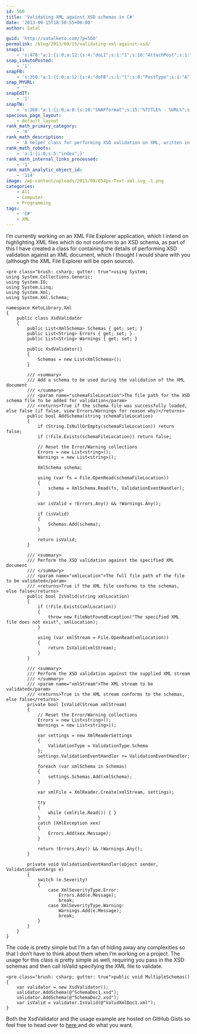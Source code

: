 ```yaml
---
id: 560
title: 'Validating XML against XSD schemas in C#'
date: '2013-09-15T18:50:55+00:00'
author: Satal

guid: 'http://satalketo.com/?p=560'
permalink: /blog/2013/09/15/validating-xml-against-xsd/
snapLI:
    - 's:478:"a:1:{i:0;a:12:{s:4:"doLI";s:1:"1";s:10:"AttachPost";s:1:"1";s:10:"SNAPformat";s:27:"New post  - %TITLE% (%URL%)";s:11:"SNAPformatT";s:18:"New Post - %TITLE%";s:11:"isPrePosted";s:1:"1";s:8:"isPosted";s:1:"1";s:4:"pgID";s:123:"http://www.linkedin.com/updates?discuss=&amp;scope=25932443&amp;stype=M&amp;topic=5785082122888818688&amp;type=U&amp;a=Ac66";s:5:"pDate";s:19:"2013-09-15 18:50:59";s:9:"isAutoImg";s:1:"A";s:8:"imgToUse";b:0;s:9:"isAutoURL";s:1:"A";s:8:"urlToUse";b:0;}}";'
snap_isAutoPosted:
    - '1'
snapFB:
    - 's:350:"a:1:{i:0;a:12:{s:4:"doFB";s:1:"1";s:8:"PostType";s:1:"A";s:10:"AttachPost";s:1:"1";s:10:"SNAPformat";s:18:"New post - %TITLE%";s:11:"isPrePosted";s:1:"1";s:8:"isPosted";s:1:"1";s:4:"pgID";s:27:"605595058_10151566215040059";s:5:"pDate";s:19:"2013-09-15 18:50:59";s:9:"isAutoImg";s:1:"A";s:8:"imgToUse";b:0;s:9:"isAutoURL";s:1:"A";s:8:"urlToUse";b:0;}}";'
snap_MYURL:
    - ''
snapEdIT:
    - '1'
snapTW:
    - 's:268:"a:1:{i:0;a:8:{s:10:"SNAPformat";s:15:"%TITLE% - %URL%";s:8:"attchImg";s:1:"1";s:9:"isAutoImg";s:1:"A";s:8:"imgToUse";s:0:"";s:9:"msgFormat";s:59:"New post (%TITLE%) has been published on %SITENAME% - %URL%";s:9:"isAutoURL";s:1:"A";s:8:"urlToUse";s:0:"";s:2:"do";i:0;}}";'
spacious_page_layout:
    - default_layout
rank_math_primary_category:
    - '8'
rank_math_description:
    - 'A helper class for performing XSD validation on XML, written in C#'
rank_math_robots:
    - 'a:1:{i:0;s:5:"index";}'
rank_math_internal_links_processed:
    - '1'
rank_math_analytic_object_id:
    - '114'
image: /wp-content/uploads/2013/09/654px-Text-xml.svg_-1.png
categories:
    - All
    - Computer
    - Programming
tags:
    - 'C#'
    - XML
---
```


I’m currently working on an XML File Explorer application, which I intend on highlighting XML files which do not conform to an XSD schema, as part of this I have created a class for containing the details of performing XSD validation against an XML document, which I thought I would share with you (although the XML File Explorer will be open source).

```
<pre class="brush: csharp; gutter: true">using System;
using System.Collections.Generic;
using System.IO;
using System.Linq;
using System.Xml;
using System.Xml.Schema;

namespace KetoLibrary.Xml
{
    public class XsdValidator
    {
        public List<XmlSchema> Schemas { get; set; }
        public List<String> Errors { get; set; }
        public List<String> Warnings { get; set; }

        public XsdValidator()
        {
            Schemas = new List<XmlSchema>();
        }

        /// <summary>
        /// Add a schema to be used during the validation of the XML document
        /// </summary>
        /// <param name="schemaFileLocation">The file path for the XSD schema file to be added for validation</param>
        /// <returns>True if the schema file was successfully loaded, else false (if false, view Errors/Warnings for reason why)</returns>
        public bool AddSchema(string schemaFileLocation)
        {
            if (String.IsNullOrEmpty(schemaFileLocation)) return false;
            if (!File.Exists(schemaFileLocation)) return false;

            // Reset the Error/Warning collections
            Errors = new List<string>();
            Warnings = new List<string>();

            XmlSchema schema;

            using (var fs = File.OpenRead(schemaFileLocation))
            {
                schema = XmlSchema.Read(fs, ValidationEventHandler);
            }

            var isValid = !Errors.Any() && !Warnings.Any();

            if (isValid)
            {
                Schemas.Add(schema);
            }

            return isValid;
        }

        /// <summary>
        /// Perform the XSD validation against the specified XML document
        /// </summary>
        /// <param name="xmlLocation">The full file path of the file to be validated</param>
        /// <returns>True if the XML file conforms to the schemas, else false</returns>
        public bool IsValid(string xmlLocation)
        {
            if (!File.Exists(xmlLocation))
            {
                throw new FileNotFoundException("The specified XML file does not exist", xmlLocation);
            }

            using (var xmlStream = File.OpenRead(xmlLocation))
            {
                return IsValid(xmlStream);
            }
        }

        /// <summary>
        /// Perform the XSD validation against the supplied XML stream
        /// </summary>
        /// <param name="xmlStream">The XML stream to be validated</param>
        /// <returns>True is the XML stream conforms to the schemas, else false</returns>
        private bool IsValid(Stream xmlStream)
        {
            // Reset the Error/Warning collections
            Errors = new List<string>();
            Warnings = new List<string>();

            var settings = new XmlReaderSettings
            {
                ValidationType = ValidationType.Schema
            };
            settings.ValidationEventHandler += ValidationEventHandler;

            foreach (var xmlSchema in Schemas)
            {
                settings.Schemas.Add(xmlSchema);
            }

            var xmlFile = XmlReader.Create(xmlStream, settings);

            try
            {
                while (xmlFile.Read()) { }
            }
            catch (XmlException xex)
            {
                Errors.Add(xex.Message);
            }

            return !Errors.Any() && !Warnings.Any();
        }

        private void ValidationEventHandler(object sender, ValidationEventArgs e)
        {
            switch (e.Severity)
            {
                case XmlSeverityType.Error:
                    Errors.Add(e.Message);
                    break;
                case XmlSeverityType.Warning:
                    Warnings.Add(e.Message);
                    break;
            }
        }
    }
}
```

The code is pretty simple but I’m a fan of hiding away any complexities so that I don’t have to think about them when I’m working on a project. The usage for this class is pretty simple as well, requiring you pass in the XSD schemas and then call IsValid specifying the XML file to validate.

```
<pre class="brush: csharp; gutter: true">public void MultipleSchemas()
{
    var validator = new XsdValidator();
    validator.AddSchema(@"SchemaDoc1.xsd");
    validator.AddSchema(@"SchemaDoc2.xsd");
    var isValid = validator.IsValid(@"ValidXmlDoc1.xml");
}
```

Both the XsdValidator and the usage example are hosted on GitHub Gists so feel free to head over to [here ](https://gist.github.com/Satal/6573330 "XsdValidator")and do what you want.